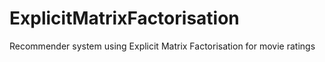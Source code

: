 # ExplicitMatrixFactorisation
Recommender system using Explicit Matrix Factorisation for movie ratings
